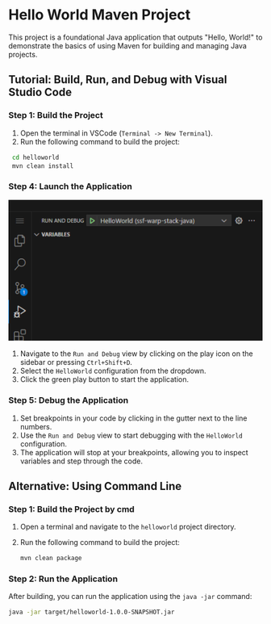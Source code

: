 # Hello World Maven Project

This project is a foundational Java application that outputs "Hello, World!" to demonstrate the basics of using Maven for building and managing Java projects.

## Tutorial: Build, Run, and Debug with Visual Studio Code

### Step 1: Build the Project

1. Open the terminal in VSCode (`Terminal -> New Terminal`).
2. Run the following command to build the project:

  ```bash
   cd helloworld
   mvn clean install
  ```

### Step 4: Launch the Application

![Run-Debug](../assets/helloworld/run-debug.png)

1. Navigate to the `Run and Debug` view by clicking on the play icon on the sidebar or pressing `Ctrl+Shift+D`.
2. Select the `HelloWorld` configuration from the dropdown.
3. Click the green play button to start the application.

### Step 5: Debug the Application

1. Set breakpoints in your code by clicking in the gutter next to the line numbers.
2. Use the `Run and Debug` view to start debugging with the `HelloWorld` configuration.
3. The application will stop at your breakpoints, allowing you to inspect variables and step through the code.

## Alternative: Using Command Line

### Step 1: Build the Project by cmd

1. Open a terminal and navigate to the `helloworld` project directory.
2. Run the following command to build the project:

   ```bash
   mvn clean package
   ```

### Step 2: Run the Application

After building, you can run the application using the `java -jar` command:

```bash
java -jar target/helloworld-1.0.0-SNAPSHOT.jar
```
